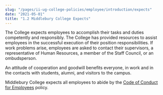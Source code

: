```yaml
---
slug: "/pages/ii-ug-college-policies/employee/introduction/expects"
date: "2021-05-01"
title: "1.2 Middlebury College Expects"
---
```


The College expects employees to accomplish their tasks and duties competently and responsibly. The College has provided resources to assist employees in the successful execution of their position responsibilities. If work problems arise, employees are asked to contact their supervisors, a representative of Human Resources, a member of the Staff Council, or an ombudsperson.

An attitude of cooperation and goodwill benefits everyone, in work and in the contacts with students, alumni, and visitors to the campus.

Middlebury College expects all employees to abide by the [Code of Conduct for Employees](http://www.middlebury.edu/pages/ii-ug-college-policies/commun-policies/empl-conduct) policy.
